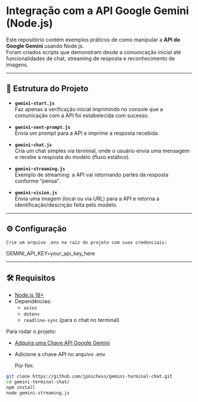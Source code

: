 # Integração com a API Google Gemini (Node.js)

Este repositório contém exemplos práticos de como manipular a **API do Google Gemini** usando Node.js.  
Foram criados scripts que demonstram desde a comunicação inicial até funcionalidades de chat, streaming de resposta e reconhecimento de imagens.

---

## 📂 Estrutura do Projeto

- **`gemini-start.js`**  
  Faz apenas a verificação inicial imprimindo no console que a comunicação com a API foi estabelecida com sucesso.

- **`gemini-sent-prompt.js`**  
  Envia um prompt para a API e imprime a resposta recebida.

- **`gemini-chat.js`**  
  Cria um chat simples via terminal, onde o usuário envia uma mensagem e recebe a resposta do modelo (fluxo estático).

- **`gemini-streaming.js`**  
  Exemplo de streaming: a API vai retornando partes da resposta conforme “pensa”.

- **`gemini-vision.js`**  
  Envia uma imagem (local ou via URL) para a API e retorna a identificação/descrição feita pelo modelo.

---

## ⚙️ Configuração

`Crie um arquivo .env na raiz do projeto com suas credenciais:`
  
  GEMINI_API_KEY=your_api_key_here

---

## 🛠️ Requisitos

- [Node.js 18+](https://nodejs.org/)
- Dependências:
  - `axios`
  - `dotenv`
  - `readline-sync` (para o chat no terminal)

Para rodar o projeto:

- [Adquira uma Chave API Google Gemini](https://aistudio.google.com/api-keys)
- Adicione a chave API no arquivo .env

  Por fim:
  
```bash
git clone https://github.com/jpnichess/gemini-terminal-chat.git
cd gemini-terminal-chat/
npm install
node gemini-streaming.js

